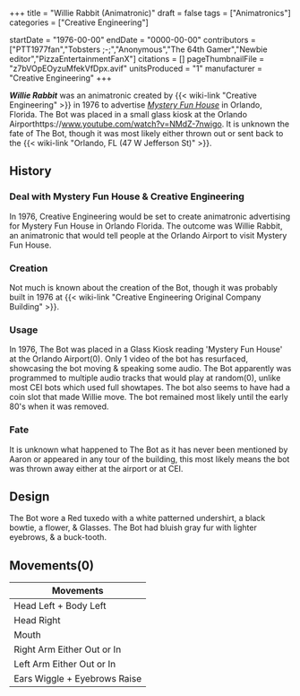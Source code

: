 +++
title = "Willie Rabbit (Animatronic)"
draft = false
tags = ["Animatronics"]
categories = ["Creative Engineering"]


startDate = "1976-00-00"
endDate = "0000-00-00"
contributors = ["PTT1977fan","Tobsters ;-;","Anonymous","The 64th Gamer","Newbie editor","PizzaEntertainmentFanX"]
citations = []
pageThumbnailFile = "z7bVOpEOyzuMfekVfDpx.avif"
unitsProduced = "1"
manufacturer = "Creative Engineering"
+++

***Willie Rabbit*** was an animatronic created by {{< wiki-link "Creative Engineering" >}} in 1976 to advertise [*Mystery Fun House*](https://en.wikipedia.org/wiki/Mystery_Fun_House) in Orlando, Florida. The Bot was placed in a small glass kiosk at the Orlando Airporthttps://www.youtube.com/watch?v=NMdZ-7nwigo. It is unknown the fate of The Bot, though it was most likely either thrown out or sent back to the {{< wiki-link "Orlando, FL (47 W Jefferson St)" >}}.

## History

### Deal with Mystery Fun House &amp; Creative Engineering

In 1976, Creative Engineering would be set to create animatronic advertising for Mystery Fun House in Orlando Florida. The outcome was Willie Rabbit, an animatronic that would tell people at the Orlando Airport to visit Mystery Fun House.

### Creation

Not much is known about the creation of the Bot, though it was probably built in 1976 at {{< wiki-link "Creative Engineering Original Company Building" >}}.

### Usage

In 1976, The Bot was placed in a Glass Kiosk reading 'Mystery Fun House' at the Orlando Airport(0). Only 1 video of the bot has resurfaced, showcasing the bot moving &amp; speaking some audio. The Bot apparently was programmed to multiple audio tracks that would play at random(0), unlike most CEI bots which used full showtapes. The bot also seems to have had a coin slot that made Willie move. The bot remained most likely until the early 80's when it was removed.

### Fate

It is unknown what happened to The Bot as it has never been mentioned by Aaron or appeared in any tour of the building, this most likely means the bot was thrown away either at the airport or at CEI.

## Design

The Bot wore a Red tuxedo with a white patterned undershirt, a black bowtie, a flower, &amp; Glasses. The Bot had bluish gray fur with lighter eyebrows, &amp; a buck-tooth.

## Movements(0)

| Movements                    |
|------------------------------|
| Head Left + Body Left        |
| Head Right                   |
| Mouth                        |
| Right Arm Either Out or In   |
| Left Arm Either Out or In    |
| Ears Wiggle + Eyebrows Raise |